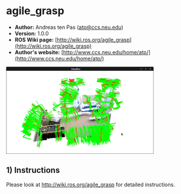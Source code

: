 # agile_grasp

* **Author:** Andreas ten Pas (atp@ccs.neu.edu)
* **Version:** 1.0.0
* **ROS Wiki page:** [http://wiki.ros.org/agile_grasp](http://wiki.ros.org/agile_grasp)
* **Author's website:** [http://www.ccs.neu.edu/home/atp/](http://www.ccs.neu.edu/home/atp/)

<img src="screenshots/example1.png" alt="" style="width: 400px;"/>


## 1) Instructions

Please look at http://wiki.ros.org/agile_grasp for detailed instructions.

